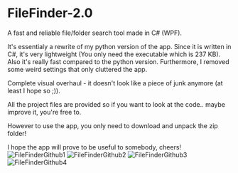 # FileFinder-2.0
A fast and reliable file/folder search tool made in C# (WPF). 

It's essentialy a rewrite of my python version of the app. Since it is written in C#, it's very lightweight (You only need the executable which is 237 KB).
Also it's really fast compared to the python version. Furthermore, I removed some weird settings that only cluttered the app.

Complete visual overhaul - it doesn't look like a piece of junk anymore (at least I hope so ;)).

All the project files are provided so if you want to look at the code.. maybe improve it, you're free to.

However to use the app, you only need to download and unpack the zip folder!

I hope the app will prove to be useful to somebody, cheers!
![FileFinderGithub1](https://user-images.githubusercontent.com/77244734/152639738-1c5a393a-ee66-499c-a1db-f4849586dd93.PNG)
![FileFinderGithub2](https://user-images.githubusercontent.com/77244734/152639740-b8e05234-8461-4909-96b0-5811d5e87cf2.PNG)
![FileFinderGithub3](https://user-images.githubusercontent.com/77244734/152639741-9a757c3d-4625-4190-bda6-58ae3c501af8.PNG)
![FileFinderGithub4](https://user-images.githubusercontent.com/77244734/152639743-05e3bd66-78de-48c8-a992-3d30260f0899.PNG)
